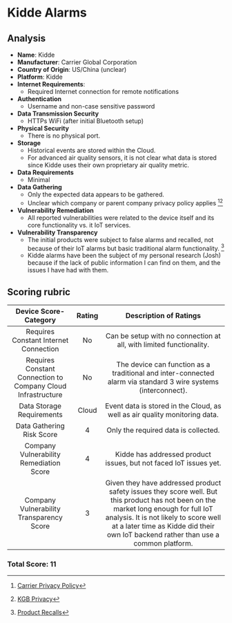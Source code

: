 # Kidde Alarms
## Analysis
- **Name**: Kidde
- **Manufacturer**: Carrier Global Corporation
- **Country of Origin**: US/China (unclear)
- **Platform**: Kidde
- **Internet Requirements**:
    - Required Internet connection for remote notifications
- **Authentication**
    - Username and non-case sensitive password
- **Data Transmission Security**
    - HTTPs WiFi (after initial Bluetooth setup)
- **Physical Security**
    - There is no physical port.  
- **Storage**
    - Historical events are stored within the Cloud.
    - For advanced air quality sensors, it is not clear what data is stored since Kidde uses their own proprietary air quality metric.
- **Data Requirements**
    - Minimal
- **Data Gathering**
  - Only the expected data appears to be gathered.
  - Unclear which company or parent company privacy policy applies [^1][^2]
- **Vulnerability Remediation**
  - All reported vulnerabilities were related to the device itself and its core functionality vs. it IoT services.
- **Vulnerability Transparency**
  - The initial products were subject to false alarms and recalled, not because of their IoT alarms but basic traditional alarm functionality. [^3]
  - Kidde alarms have been the subject of my personal research (Josh) because if the lack of public information I can find on them, and the issues I have had with them.

## Scoring rubric
| Device Score-Category |  Rating | Description of Ratings | 
| :---: | :---: | :---: | 
| Requires Constant Internet Connection | No | Can be setup with no connection at all, with limited functionality. |
| Requires Constant Connection to Company Cloud Infrastructure | No | The device can function as a traditional and inter-connected alarm via standard 3 wire systems (interconnect).
| Data Storage Requirements | Cloud | Event data is stored in the Cloud, as well as air quality monitoring data. |
| Data Gathering Risk Score | 4 | Only the required data is collected. |
| Company Vulnerability Remediation Score | 4 | Kidde has addressed product issues, but not faced IoT issues yet. |
| Company Vulnerability Transparency Score | 3 | Given they have addressed product safety issues they score well.  But this product has not been on the market long enough for full IoT analysis.  It is not likely to score well at a later time as Kidde did their own IoT backend rather than use a common platform. | 

### Total Score: 11

[^1]: [Carrier Privacy Policy](https://www.kidde.com/home-safety/en/us/legal/privacy-notice/)  
[^2]: [KGB Privacy](https://www.kidde.com/home-safety/en/us/legal/privacy-notice/)    
[^3]: [Product Recalls](https://www.kidde.com/home-safety/en/us/support/product-alerts/recall-kidde-trusense/)    
